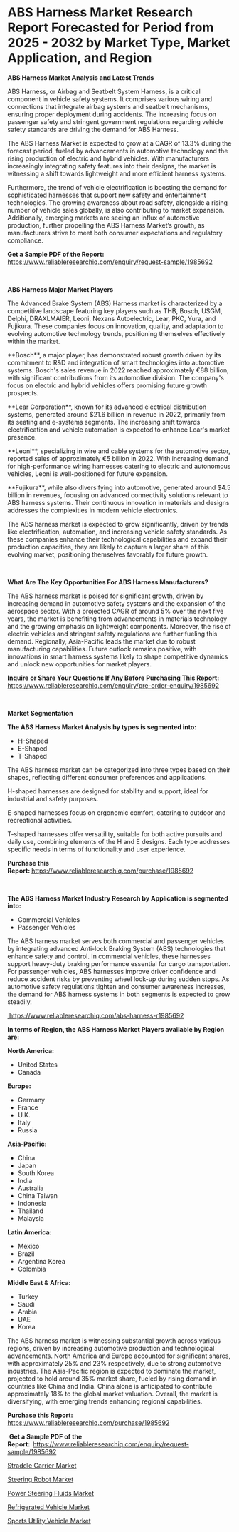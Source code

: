 <p><h1>ABS Harness Market Research Report Forecasted for Period from 2025 -  2032 by Market Type, Market Application, and Region</h1></p><p><strong>ABS Harness Market Analysis and Latest Trends</strong></p>
<p><p>ABS Harness, or Airbag and Seatbelt System Harness, is a critical component in vehicle safety systems. It comprises various wiring and connections that integrate airbag systems and seatbelt mechanisms, ensuring proper deployment during accidents. The increasing focus on passenger safety and stringent government regulations regarding vehicle safety standards are driving the demand for ABS Harness. </p><p>The ABS Harness Market is expected to grow at a CAGR of 13.3% during the forecast period, fueled by advancements in automotive technology and the rising production of electric and hybrid vehicles. With manufacturers increasingly integrating safety features into their designs, the market is witnessing a shift towards lightweight and more efficient harness systems. </p><p>Furthermore, the trend of vehicle electrification is boosting the demand for sophisticated harnesses that support new safety and entertainment technologies. The growing awareness about road safety, alongside a rising number of vehicle sales globally, is also contributing to market expansion. Additionally, emerging markets are seeing an influx of automotive production, further propelling the ABS Harness Market’s growth, as manufacturers strive to meet both consumer expectations and regulatory compliance.</p></p>
<p><strong>Get a Sample PDF of the Report:&nbsp;</strong> <a href="https://www.reliableresearchiq.com/enquiry/request-sample/1985692?utm_campaign=1141&utm_medium=2&utm_source=Github&utm_content=ia&utm_term=30032025&utm_id=abs-harness">https://www.reliableresearchiq.com/enquiry/request-sample/1985692</a></p>
<p>&nbsp;</p>
<p><strong>ABS Harness Major Market Players</strong></p>
<p><p>The Advanced Brake System (ABS) Harness market is characterized by a competitive landscape featuring key players such as THB, Bosch, USGM, Delphi, DRAXLMAIER, Leoni, Nexans Autoelectric, Lear, PKC, Yura, and Fujikura. These companies focus on innovation, quality, and adaptation to evolving automotive technology trends, positioning themselves effectively within the market.</p><p>**Bosch**, a major player, has demonstrated robust growth driven by its commitment to R&D and integration of smart technologies into automotive systems. Bosch's sales revenue in 2022 reached approximately €88 billion, with significant contributions from its automotive division. The company's focus on electric and hybrid vehicles offers promising future growth prospects.</p><p>**Lear Corporation**, known for its advanced electrical distribution systems, generated around $21.6 billion in revenue in 2022, primarily from its seating and e-systems segments. The increasing shift towards electrification and vehicle automation is expected to enhance Lear's market presence.</p><p>**Leoni**, specializing in wire and cable systems for the automotive sector, reported sales of approximately €5 billion in 2022. With increasing demand for high-performance wiring harnesses catering to electric and autonomous vehicles, Leoni is well-positioned for future expansion.</p><p>**Fujikura**, while also diversifying into automotive, generated around $4.5 billion in revenues, focusing on advanced connectivity solutions relevant to ABS harness systems. Their continuous innovation in materials and designs addresses the complexities in modern vehicle electronics.</p><p>The ABS harness market is expected to grow significantly, driven by trends like electrification, automation, and increasing vehicle safety standards. As these companies enhance their technological capabilities and expand their production capacities, they are likely to capture a larger share of this evolving market, positioning themselves favorably for future growth.</p></p>
<p>&nbsp;</p>
<p><strong>What Are The Key Opportunities For ABS Harness Manufacturers?</strong></p>
<p><p>The ABS harness market is poised for significant growth, driven by increasing demand in automotive safety systems and the expansion of the aerospace sector. With a projected CAGR of around 5% over the next five years, the market is benefiting from advancements in materials technology and the growing emphasis on lightweight components. Moreover, the rise of electric vehicles and stringent safety regulations are further fueling this demand. Regionally, Asia-Pacific leads the market due to robust manufacturing capabilities. Future outlook remains positive, with innovations in smart harness systems likely to shape competitive dynamics and unlock new opportunities for market players.</p></p>
<p><strong>Inquire or Share Your Questions If Any Before Purchasing This Report:</strong> <a href="https://www.reliableresearchiq.com/enquiry/pre-order-enquiry/1985692?utm_campaign=1141&utm_medium=2&utm_source=Github&utm_content=ia&utm_term=30032025&utm_id=abs-harness">https://www.reliableresearchiq.com/enquiry/pre-order-enquiry/1985692</a></p>
<p>&nbsp;</p>
<p><strong>Market Segmentation</strong></p>
<p><strong>The ABS Harness Market Analysis by types is segmented into:</strong></p>
<p><ul><li>H-Shaped</li><li>E-Shaped</li><li>T-Shaped</li></ul></p>
<p><p>The ABS harness market can be categorized into three types based on their shapes, reflecting different consumer preferences and applications. </p><p>H-shaped harnesses are designed for stability and support, ideal for industrial and safety purposes. </p><p>E-shaped harnesses focus on ergonomic comfort, catering to outdoor and recreational activities. </p><p>T-shaped harnesses offer versatility, suitable for both active pursuits and daily use, combining elements of the H and E designs. Each type addresses specific needs in terms of functionality and user experience.</p></p>
<p><strong>Purchase this Report:&nbsp;</strong><a href="https://www.reliableresearchiq.com/purchase/1985692?utm_campaign=1141&utm_medium=2&utm_source=Github&utm_content=ia&utm_term=30032025&utm_id=abs-harness">https://www.reliableresearchiq.com/purchase/1985692</a></p>
<p>&nbsp;</p>
<p><strong>The ABS Harness Market Industry Research by Application is segmented into:</strong></p>
<p><ul><li>Commercial Vehicles</li><li>Passenger Vehicles</li></ul></p>
<p><p>The ABS harness market serves both commercial and passenger vehicles by integrating advanced Anti-lock Braking System (ABS) technologies that enhance safety and control. In commercial vehicles, these harnesses support heavy-duty braking performance essential for cargo transportation. For passenger vehicles, ABS harnesses improve driver confidence and reduce accident risks by preventing wheel lock-up during sudden stops. As automotive safety regulations tighten and consumer awareness increases, the demand for ABS harness systems in both segments is expected to grow steadily.</p></p>
<p><a href="https://www.reliableresearchiq.com/abs-harness-r1985692?utm_campaign=1141&utm_medium=2&utm_source=Github&utm_content=ia&utm_term=30032025&utm_id=abs-harness">&nbsp;https://www.reliableresearchiq.com/abs-harness-r1985692</a></p>
<p><strong>In terms of Region, the ABS Harness Market Players available by Region are:</strong></p>
<p>
    <p> <strong> North America: </strong>
        <ul>
            <li>United States</li>
            <li>Canada</li>
        </ul>
        </p> 
    <p> <strong> Europe: </strong>
        <ul>
            <li>Germany</li>
            <li>France</li>
            <li>U.K.</li>
            <li>Italy</li>
            <li>Russia</li>
        </ul>
        </p> 
    <p> <strong> Asia-Pacific: </strong>
        <ul>
            <li>China</li>
            <li>Japan</li>
            <li>South Korea</li>
            <li>India</li>
            <li>Australia</li>
            <li>China Taiwan</li>
            <li>Indonesia</li>
            <li>Thailand</li>
            <li>Malaysia</li>
        </ul>
        </p> 
    <p> <strong> Latin America: </strong>
        <ul>
            <li>Mexico</li>
            <li>Brazil</li>
            <li>Argentina Korea</li>
            <li>Colombia</li>
        </ul>
        </p> 
    <p> <strong> Middle East & Africa: </strong>
        <ul>
            <li>Turkey</li>
            <li>Saudi</li>
            <li>Arabia</li>
            <li>UAE</li>
            <li>Korea</li>
        </ul>
    </p>
    </p>
<p><p>The ABS harness market is witnessing substantial growth across various regions, driven by increasing automotive production and technological advancements. North America and Europe accounted for significant shares, with approximately 25% and 23% respectively, due to strong automotive industries. The Asia-Pacific region is expected to dominate the market, projected to hold around 35% market share, fueled by rising demand in countries like China and India. China alone is anticipated to contribute approximately 18% to the global market valuation. Overall, the market is diversifying, with emerging trends enhancing regional capabilities.</p></p>
<p><strong>Purchase this Report: </strong><a href="https://www.reliableresearchiq.com/purchase/1985692?utm_campaign=1141&utm_medium=2&utm_source=Github&utm_content=ia&utm_term=30032025&utm_id=abs-harness">https://www.reliableresearchiq.com/purchase/1985692</a></p>
<p>&nbsp;<strong>Get a Sample PDF of the Report:&nbsp;&nbsp;</strong><a href="https://www.reliableresearchiq.com/enquiry/request-sample/1985692?utm_campaign=1141&utm_medium=2&utm_source=Github&utm_content=ia&utm_term=30032025&utm_id=abs-harness">https://www.reliableresearchiq.com/enquiry/request-sample/1985692</a></p>
<p><strong></strong></p>
<p><p><a href="https://github.com/dahcheeviola/Market-Research-Report-List-1/blob/main/straddle-carrier-market.md?utm_campaign=1141&utm_medium=2&utm_source=Github&utm_content=ia&utm_term=30032025&utm_id=abs-harness">Straddle Carrier Market</a></p><p><a href="https://github.com/cagleplittrw/Market-Research-Report-List-1/blob/main/steering-robot-market.md?utm_campaign=1141&utm_medium=2&utm_source=Github&utm_content=ia&utm_term=30032025&utm_id=abs-harness">Steering Robot Market</a></p><p><a href="https://github.com/rojannovarwd/Market-Research-Report-List-1/blob/main/power-steering-fluids-market.md?utm_campaign=1141&utm_medium=2&utm_source=Github&utm_content=ia&utm_term=30032025&utm_id=abs-harness">Power Steering Fluids Market</a></p><p><a href="https://github.com/rullihipes6h/Market-Research-Report-List-1/blob/main/refrigerated-vehicle-market.md?utm_campaign=1141&utm_medium=2&utm_source=Github&utm_content=ia&utm_term=30032025&utm_id=abs-harness">Refrigerated Vehicle Market</a></p><p><a href="https://github.com/budenhanelfc/Market-Research-Report-List-1/blob/main/sports-utility-vehicle-market.md?utm_campaign=1141&utm_medium=2&utm_source=Github&utm_content=ia&utm_term=30032025&utm_id=abs-harness">Sports Utility Vehicle Market</a></p></p>